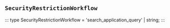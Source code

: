 ## `SecurityRestrictionWorkflow`
:::
type SecurityRestrictionWorkflow = 'search_application_query' | string;
:::
